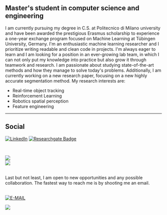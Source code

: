 ## Master's student in computer science and engineering

I am currently pursuing my degree in C.S. at Politecnico di Milano university and have been awarded the prestigious Erasmus scholarship to experience a one-year exchange program focused on Machine Learning at Tübingen University, Germany. I'm an enthusiastic machine learning researcher and I prioritize writing readable and clean code in projects. I'm always eager to learn and I am looking for a position in an ever-growing lab team, in which I can not only put my knowledge into practice but also grow it through teamwork and research.
I am passionate about studying state-of-the-art methods and how they manage to solve today's problems. Additionally, I am currently working on a new research paper, focusing on a new highly accurate segmentation method. My research interests are:

- Real-time object tracking
- Reinforcement Learning
- Robotics spatial perception
- Feature engineering
<hr>

## Social
[![LinkedIn](https://img.shields.io/badge/LinkedIn-%230077B5.svg?logo=linkedin&logoColor=white)](https://www.linkedin.com/in/miladgoudarzi/)
[![Researchgate Badge](https://img.shields.io/badge/-Researchgate-mediumaquamarine?style=flat-square&logo=researchgate&logoColor=white&link=https://www.researchgate.net/profile/Arash-Mehrzadi)](https://www.researchgate.net/profile/Milad-Goudarzi-2)

<br/>

![](https://github-readme-stats.vercel.app/api?username=milad-goudarzi&theme=dark&hide_border=false&include_all_commits=true&count_private=true)<br/>
![](https://github-readme-stats.vercel.app/api/top-langs/?username=milad-goudarzi&theme=dark&hide_border=false&include_all_commits=true&count_private=true&layout=compact)<br/>



<br/>
Last but not least, I am open to new opportunities and any possible collaboration.
The fastest way to reach me is by shooting me an email.<br/><br/>

[![E-MAIL](https://img.shields.io/static/v1.svg?label=send&message=milad.goudarzi@mail.polimi.it&color=red&logo=email&style=social)](mailto:milad.goudarzi@mail.polimi.it?subject=Hey!)
<br/>


[![](https://visitcount.itsvg.in/api?id=milad-goudarzi&icon=0&color=0)](https://visitcount.itsvg.in)

<!--
**milad-goudarzi/milad-goudarzi** is a ✨ _special_ ✨ repository because its `README.md` (this file) appears on your GitHub profile.

Here are some ideas to get you started:

- 🔭 I’m currently working on ...
- 🌱 I’m currently learning ...
- 👯 I’m looking to collaborate on ...
- 🤔 I’m looking for help with ...
- 💬 Ask me about ...
- 📫 How to reach me: ...
- 😄 Pronouns: ...
- ⚡ Fun fact: ...
-->
